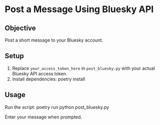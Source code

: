 # Post a Message Using Bluesky API

## Objective
Post a short message to your Bluesky account.

## Setup
1. Replace `your_access_token_here` in `post_bluesky.py` with your actual Bluesky API access token.
2. Install dependencies:
poetry install

## Usage
Run the script:
poetry run python post_bluesky.py

Enter your message when prompted.